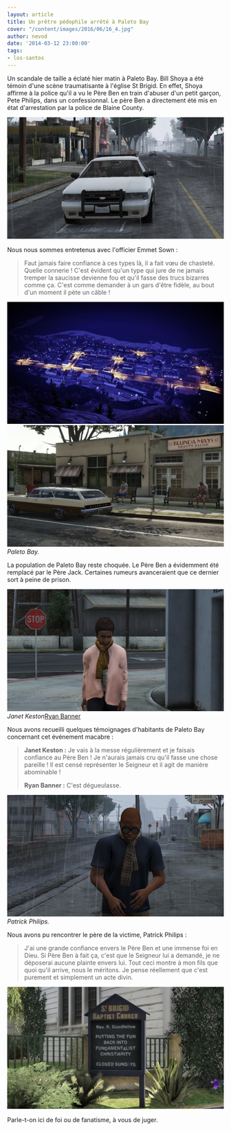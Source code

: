 ```yaml
---
layout: article
title: Un prêtre pédophile arrêté à Paleto Bay
cover: "/content/images/2016/06/16_4.jpg"
author: nevod
date: '2014-03-12 23:00:00'
tags:
- los-santos
---
```


Un scandale de taille a éclaté hier matin à Paleto Bay. Bill Shoya a été témoin d'une scène traumatisante à l'église St Brigid. En effet, Shoya affirme à la police qu'il a vu le Père Ben en train d'abuser d'un petit garçon, Pete Philips, dans un confessionnal. Le père Ben a directement été mis en état d'arrestation par la police de Blaine County.

![](/content/images/2016/06/16_7.jpg)

Nous nous sommes entretenus avec l'officier Emmet Sown :

> Faut jamais faire confiance à ces types là, il a fait vœu de chasteté. Quelle connerie ! C'est évident qu'un type qui jure de ne jamais tremper la saucisse devienne fou et qu'il fasse des trucs bizarres comme ça. C'est comme demander à un gars d'être fidèle, au bout d'un moment il pète un câble !

![](/content/images/2016/06/16_3.jpg)
![Paleto Bay.](/content/images/2016/06/16.jpg)
_Paleto Bay._

La population de Paleto Bay reste choquée. Le Père Ben a évidemment été remplacé par le Père Jack. Certaines rumeurs avanceraient que ce dernier sort à peine de prison.

![Janet Keston](/content/images/2016/06/16_2.jpg)
_Janet Keston_[Ryan Banner](/content/images/2016/06/16_1.jpg)

Nous avons recueilli quelques témoignages d'habitants de Paleto Bay concernant cet événement macabre :

> **Janet Keston :** Je vais à la messe régulièrement et je faisais confiance au Père Ben ! Je n'aurais jamais cru qu'il fasse une chose pareille ! Il est censé représenter le Seigneur et il agit de manière abominable !
> 
> **Ryan Banner :** C'est dégueulasse.

![Patrick Philips.](/content/images/2016/06/16_8.jpg)
_Patrick Philips._

Nous avons pu rencontrer le père de la victime, Patrick Philips :

> J'ai une grande confiance envers le Père Ben et une immense foi en Dieu. Si Père Ben à fait ça, c'est que le Seigneur lui a demandé, je ne déposerai aucune plainte envers lui. Tout ceci montre à mon fils que quoi qu'il arrive, nous le méritons. Je pense réellement que c'est purement et simplement un acte divin.

![](/content/images/2016/06/16_5.jpg)

Parle-t-on ici de foi ou de fanatisme, à vous de juger.

<!--kg-card-end: markdown-->
